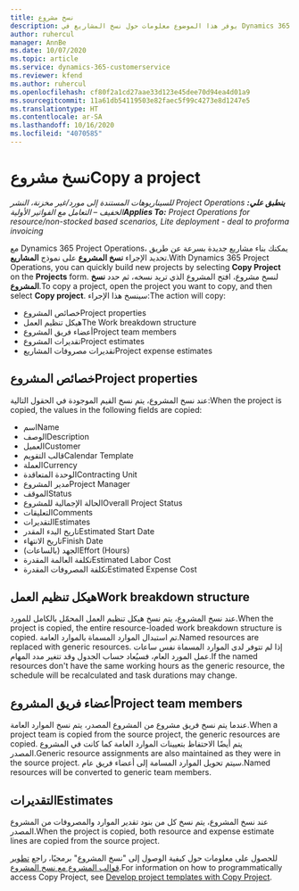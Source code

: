 ```yaml
---
title: نسخ مشروع
description: يوفر هذا الموضوع معلومات حول نسخ المشاريع في Dynamics 365 Project Operations.
author: ruhercul
manager: AnnBe
ms.date: 10/07/2020
ms.topic: article
ms.service: dynamics-365-customerservice
ms.reviewer: kfend
ms.author: ruhercul
ms.openlocfilehash: cf80f2a1cd27aae33d123e45dee70d94ea4d01a9
ms.sourcegitcommit: 11a61db54119503e82faec5f99c4273e8d1247e5
ms.translationtype: HT
ms.contentlocale: ar-SA
ms.lasthandoff: 10/16/2020
ms.locfileid: "4070585"
---
```

# <a name="copy-a-project"></a><span data-ttu-id="04434-103">نسخ مشروع</span><span class="sxs-lookup"><span data-stu-id="04434-103">Copy a project</span></span>

<span data-ttu-id="04434-104">_**ينطبق علي:** ‏‫Project Operations للسيناريوهات المستندة إلى مورد/غير مخزنة‬، ‏‫النشر الخفيف – التعامل مع الفواتير الأولية‬_</span><span class="sxs-lookup"><span data-stu-id="04434-104">_**Applies To:** Project Operations for resource/non-stocked based scenarios, Lite deployment - deal to proforma invoicing_</span></span>

<span data-ttu-id="04434-105">مع Dynamics 365 Project Operations، يمكنك بناء مشاريع جديدة بسرعة عن طريق تحديد الإجراء **نسخ المشروع** على نموذج **المشاريع**.</span><span class="sxs-lookup"><span data-stu-id="04434-105">With Dynamics 365 Project Operations, you can quickly build new projects by selecting **Copy Project** on the **Projects** form.</span></span> <span data-ttu-id="04434-106">لنسخ مشروع، افتح المشروع الذي تريد نسخه، ثم حدد **نسخ المشروع**.</span><span class="sxs-lookup"><span data-stu-id="04434-106">To copy a project, open the project you want to copy, and then select **Copy project**.</span></span> <span data-ttu-id="04434-107">سينسخ هذا الإجراء:</span><span class="sxs-lookup"><span data-stu-id="04434-107">The action will copy:</span></span>

- <span data-ttu-id="04434-108">خصائص المشروع</span><span class="sxs-lookup"><span data-stu-id="04434-108">Project properties</span></span>
- <span data-ttu-id="04434-109">هيكل تنظيم العمل</span><span class="sxs-lookup"><span data-stu-id="04434-109">The Work breakdown structure</span></span>
- <span data-ttu-id="04434-110">أعضاء فريق المشروع</span><span class="sxs-lookup"><span data-stu-id="04434-110">Project team members</span></span>
- <span data-ttu-id="04434-111">تقديرات المشروع</span><span class="sxs-lookup"><span data-stu-id="04434-111">Project estimates</span></span>
- <span data-ttu-id="04434-112">تقديرات مصروفات المشاريع</span><span class="sxs-lookup"><span data-stu-id="04434-112">Project expense estimates</span></span>

## <a name="project-properties"></a><span data-ttu-id="04434-113">خصائص المشروع</span><span class="sxs-lookup"><span data-stu-id="04434-113">Project properties</span></span>

<span data-ttu-id="04434-114">عند نسخ المشروع، يتم نسخ القيم الموجودة في الحقول التالية:</span><span class="sxs-lookup"><span data-stu-id="04434-114">When the project is copied, the values in the following fields are copied:</span></span>

- <span data-ttu-id="04434-115">اسم</span><span class="sxs-lookup"><span data-stu-id="04434-115">Name</span></span>
- <span data-ttu-id="04434-116">‏‏الوصف</span><span class="sxs-lookup"><span data-stu-id="04434-116">Description</span></span>
- <span data-ttu-id="04434-117">العميل</span><span class="sxs-lookup"><span data-stu-id="04434-117">Customer</span></span>
- <span data-ttu-id="04434-118">قالب التقويم</span><span class="sxs-lookup"><span data-stu-id="04434-118">Calendar Template</span></span>
- <span data-ttu-id="04434-119">‏‏العملة</span><span class="sxs-lookup"><span data-stu-id="04434-119">Currency</span></span>
- <span data-ttu-id="04434-120">الوحدة المتعاقدة</span><span class="sxs-lookup"><span data-stu-id="04434-120">Contracting Unit</span></span>
- <span data-ttu-id="04434-121">مدير المشروع</span><span class="sxs-lookup"><span data-stu-id="04434-121">Project Manager</span></span>
- <span data-ttu-id="04434-122">الموقف</span><span class="sxs-lookup"><span data-stu-id="04434-122">Status</span></span>
- <span data-ttu-id="04434-123">الحالة الإجمالية للمشروع</span><span class="sxs-lookup"><span data-stu-id="04434-123">Overall Project Status</span></span>
- <span data-ttu-id="04434-124">التعليقات</span><span class="sxs-lookup"><span data-stu-id="04434-124">Comments</span></span>
- <span data-ttu-id="04434-125">التقديرات</span><span class="sxs-lookup"><span data-stu-id="04434-125">Estimates</span></span>
- <span data-ttu-id="04434-126">تاريخ البدء المقدر</span><span class="sxs-lookup"><span data-stu-id="04434-126">Estimated Start Date</span></span>
- <span data-ttu-id="04434-127">تاريخ الانتهاء</span><span class="sxs-lookup"><span data-stu-id="04434-127">Finish Date</span></span>
- <span data-ttu-id="04434-128">الجهد (بالساعات)</span><span class="sxs-lookup"><span data-stu-id="04434-128">Effort (Hours)</span></span>
- <span data-ttu-id="04434-129">تكلفة العالمة المقدرة</span><span class="sxs-lookup"><span data-stu-id="04434-129">Estimated Labor Cost</span></span>
- <span data-ttu-id="04434-130">تكلفة المصروفات المقدرة</span><span class="sxs-lookup"><span data-stu-id="04434-130">Estimated Expense Cost</span></span>

## <a name="work-breakdown-structure"></a><span data-ttu-id="04434-131">هيكل تنظيم العمل</span><span class="sxs-lookup"><span data-stu-id="04434-131">Work breakdown structure</span></span>

<span data-ttu-id="04434-132">عند نسخ المشروع، يتم نسخ هيكل تنظيم العمل المحمّل بالكامل للمورد.</span><span class="sxs-lookup"><span data-stu-id="04434-132">When the project is copied, the entire resource-loaded work breakdown structure is copied.</span></span> <span data-ttu-id="04434-133">تم استبدال الموارد المسماة بالموارد العامة.</span><span class="sxs-lookup"><span data-stu-id="04434-133">Named resources are replaced with generic resources.</span></span> <span data-ttu-id="04434-134">إذا لم تتوفر لدى الموارد المسماة نفس ساعات عمل المورد العام، فسيُعاد حساب الجدول وقد تتغير مدد المهام.</span><span class="sxs-lookup"><span data-stu-id="04434-134">If the named resources don't have the same working hours as the generic resource, the schedule will be recalculated and task durations may change.</span></span>

## <a name="project-team-members"></a><span data-ttu-id="04434-135">أعضاء فريق المشروع</span><span class="sxs-lookup"><span data-stu-id="04434-135">Project team members</span></span>

<span data-ttu-id="04434-136">عندما يتم نسخ فريق مشروع من المشروع المصدر، يتم نسخ الموارد العامة.</span><span class="sxs-lookup"><span data-stu-id="04434-136">When a project team is copied from the source project, the generic resources are copied.</span></span> <span data-ttu-id="04434-137">يتم أيضًا الاحتفاظ بتعيينات الموارد العامة كما كانت في المشروع المصدر.</span><span class="sxs-lookup"><span data-stu-id="04434-137">Generic resource assignments are also maintained as they were in the source project.</span></span> <span data-ttu-id="04434-138">سيتم تحويل الموارد المسامة إلى أعضاء فريق عام.</span><span class="sxs-lookup"><span data-stu-id="04434-138">Named resources will be converted to generic team members.</span></span>

## <a name="estimates"></a><span data-ttu-id="04434-139">التقديرات</span><span class="sxs-lookup"><span data-stu-id="04434-139">Estimates</span></span>

<span data-ttu-id="04434-140">عند نسخ المشروع، يتم نسخ كل من بنود تقدير الموارد والمصروفات من المشروع المصدر.</span><span class="sxs-lookup"><span data-stu-id="04434-140">When the project is copied, both resource and expense estimate lines are copied from the source project.</span></span> 

<span data-ttu-id="04434-141">للحصول على معلومات حول كيفية الوصول إلى "نسخ المشروع" برمجيًا، راجع [تطوير قوالب المشروع مع نسخ المشروع‬‬](dev-copy-project.md).</span><span class="sxs-lookup"><span data-stu-id="04434-141">For information on how to programmatically access Copy Project, see [Develop project templates with Copy Project](dev-copy-project.md).</span></span>
